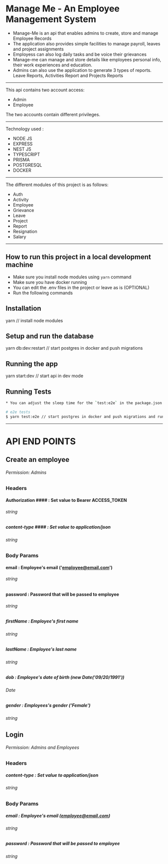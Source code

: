 # Manage Me - An Employee Management System

- Manage-Me is an api that enables admins to create, store and manage Employee Records
- The application also provides simple facilities to manage payroll, leaves and project assignments
- Employess can also log daily tasks and be voice their grievances
- Manage-me can manage and store details like employees personal info, their work experiences and education.
- Admins can also use the application to generate 3 types of reports. Leave Reports, Activities Report and Projects Reports

-------------

This api contains two account access:
- Admin
- Employee

The two accounts contain different privileges.

-------------
Technology used :
- NODE JS 
- EXPRESS
- NEST JS
- TYPESCRIPT 
- PRISMA
- POSTGRESQL
- DOCKER

-------------

The different modules of this project is as follows:
- Auth
- Activity
- Employee
- Grievance
- Leave
- Project
- Report
- Resignation
- Salary

-------------

## How to run this project in a local development machine
* Make sure you install node modules using `yarn` command
* Make sure you have docker running
* You can edit the .env files in the project or leave as is (OPTIONAL)
* Run the following commands
## Installation

yarn // install node modules

## Setup and run the database

yarn db:dev:restart // start postgres in docker and push migrations

## Running the app

yarn start:dev // start api in dev mode

## Running Tests

```bash
* You can adjust the sleep time for the `test:e2e` in the package.json file to suite your system speed.

# e2e tests
$ yarn test:e2e // start postgres in docker and push migrations and run the e2e test

```

-------------


# API END POINTS

## Create an employee
###### Permission: Admins

### Headers

#### Authorization #### : Set value to Bearer ACCESS_TOKEN
###### string

##### content-type #### : Set value to application/json
###### string

### Body Params

#### email : Employee's email ('employee@email.com')
###### string

#### password : Password that will be passed to employee
###### string

##### firstName : Employee's first name
###### string

##### lastName : Employee's last name
###### string

##### dob : Employee's date of birth (new Date('09/20/1991'))
###### Date

##### gender : Employees's gender ('Female')
###### string


## Login
###### Permission: Admins and Employees

### Headers

##### content-type  : Set value to application/json
###### string


### Body Params

##### email : Employee's email (employee@email.com)
###### string


##### password : Password that will be passed to employee
###### string



